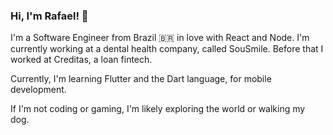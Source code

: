 ### Hi, I'm Rafael! 👋

I'm a Software Engineer from Brazil 🇧🇷 in love with React and Node. I'm currently working at a dental health company, called SouSmile. Before that I worked at Creditas, a loan fintech.

Currently, I'm learning Flutter and the Dart language, for mobile development.

If I'm not coding or gaming, I'm likely exploring the world or walking my dog. 


